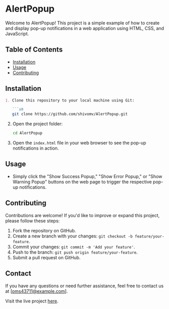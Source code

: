 ﻿# AlertPopup

Welcome to AlertPopup! This project is a simple example of how to create and display pop-up notifications in a web application using HTML, CSS, and JavaScript.

## Table of Contents

- [Installation](#installation)
- [Usage](#usage)
- [Contributing](#contributing)

## Installation


```markdown
1. Clone this repository to your local machine using Git:

   ```sh
   git clone https://github.com/shivomv/AlertPopup.git
   ```

2. Open the project folder:

   ```sh
   cd AlertPopup
   ```

3. Open the `index.html` file in your web browser to see the pop-up notifications in action.

## Usage

- Simply click the "Show Success Popup," "Show Error Popup," or "Show Warning Popup" buttons on the web page to trigger the respective pop-up notifications.

## Contributing

Contributions are welcome! If you'd like to improve or expand this project, please follow these steps:

1. Fork the repository on GitHub.
2. Create a new branch with your changes: `git checkout -b feature/your-feature`.
3. Commit your changes: `git commit -m 'Add your feature'`.
4. Push to the branch: `git push origin feature/your-feature`.
5. Submit a pull request on GitHub.


## Contact

If you have any questions or need further assistance, feel free to contact us at [oms43711@example.com].

Visit the live project [here](https://alertpopup.surge.sh/).

